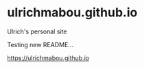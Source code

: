 # ulrichmabou.github.io

Ulrich's personal site

Testing new README...

https://ulrichmabou.github.io
